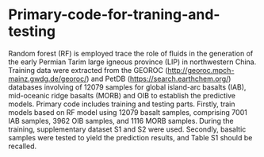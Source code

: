# Primary-code-for-traning-and-testing
Random forest (RF) is employed trace the role of fluids in the generation of the early Permian Tarim large igneous province (LIP) in northwestern China. Training data were extracted from the GEOROC (http://georoc.mpch-mainz.gwdg.de/georoc/) and PetDB (https://search.earthchem.org/) databases involving of 12079 samples for global island-arc basalts (IAB), mid-oceanic ridge basalts (MORB) and OIB to establish the predictive models. 
Primary code includes training and testing parts. Firstly, train models based on RF model using 12079 basalt samples, comprising 7001 IAB samples, 3962 OIB samples, and 1116 MORB samples. During the training, supplementary dataset S1 and S2 were used. Secondly, basaltic samples were tested to yield the prediction results, and Table S1 should be recalled.
